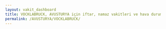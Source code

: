 ```yaml
---
layout: vakit_dashboard
title: VOCKLABRUCK, AVUSTURYA için iftar, namaz vakitleri ve hava durumu - ilçe/eyalet seç
permalink: /AVUSTURYA/VOCKLABRUCK/
---
```


<script type="text/javascript">
  var GLOBAL_COUNTRY = 'AVUSTURYA';
  var GLOBAL_CITY = 'VOCKLABRUCK';
  var GLOBAL_STATE = '';
  var lat = 72;
  var lon = 21;
</script>

